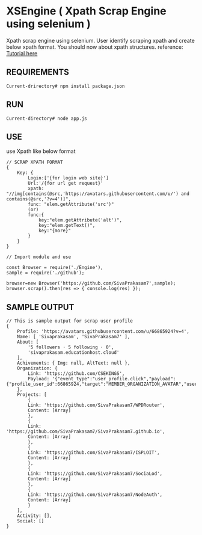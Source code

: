 # XSEngine ( Xpath Scrap Engine using selenium )

Xpath scrap engine using selenium. User identify scraping xpath and create below xpath format.
You should now about xpath structures. 
reference: <a href="https://www.w3schools.com/xml/xpath_intro.asp">Tutorial here</a>

REQUIREMENTS
---
    Current-drirectory# npm install package.json

RUN
---
    Current-directory# node app.js

USE
---
use Xpath like below format 
    
    // SCRAP XPATH FORMAT
    {
        Key: {
            Login:['{for login web site}']
            Url:'/{for url get request}'
            xpath: "//img[contains(@src,'https://avatars.githubusercontent.com/u/') and contains(@src,'?v=4')]",
            func: "elem.getAttribute('src')"
            (or)
            func:{
                key:"elem.getAttribute('alt')",
                key:"elem.getText()",
                key:"{more}"
            }
        }
    }

    // Import module and use

    const Browser = require('./Engine'),
    sample = require('./github');

    browser=new Browser('https://github.com/SivaPrakasam7',sample);
    browser.scrap().then(res => { console.log(res) });

SAMPLE OUTPUT
---

    // This is sample output for scrap user profile
    {
        Profile: 'https://avatars.githubusercontent.com/u/66865924?v=4',
        Name: [ 'Sivaprakasam', 'SivaPrakasam7' ],
        About: [
            '5 followers · 5 following · 0',
            'sivaprakasam.educationhost.cloud'
        ],
        Achivements: { Img: null, AltText: null },
        Organization: {
            Link: 'https://github.com/CSEKINGS',
            Payload: '{"event_type":"user_profile.click","payload":{"profile_user_id":66865924,"target":"MEMBER_ORGANIZATION_AVATAR","user_id":null,"originating_url":"https://github.com/SivaPrakasam7"}}'
        },
        Projects: [
            {
            Link: 'https://github.com/SivaPrakasam7/WPDRouter',
            Content: [Array]
            },
            {
            Link: 'https://github.com/SivaPrakasam7/SivaPrakasam7.github.io',
            Content: [Array]
            },
            {
            Link: 'https://github.com/SivaPrakasam7/ISPLOIT',
            Content: [Array]
            },
            {
            Link: 'https://github.com/SivaPrakasam7/SociaLod',
            Content: [Array]
            },
            {
            Link: 'https://github.com/SivaPrakasam7/NodeAuth',
            Content: [Array]
            }
        ],
        Activity: [],
        Social: []
    }